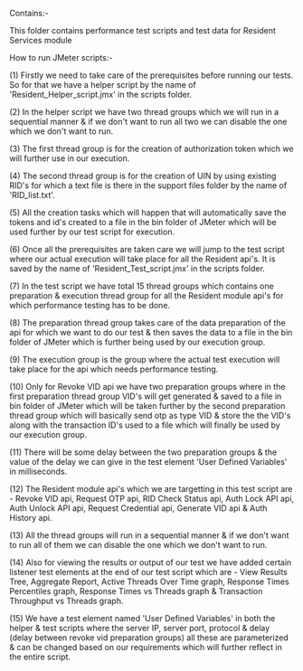 Contains:-

This folder contains performance test scripts and test data for Resident Services module

How to run JMeter scripts:-

(1) Firstly we need to take care of the prerequisites before running our tests. So for that we have a helper script by the name of 'Resident_Helper_script.jmx' in the scripts folder.

(2) In the helper script we have two thread groups which we will run in a sequential manner & if we don't want to run all two we can disable the one which we don't want to run.

(3) The first thread group is for the creation of authorization token which we will further use in our execution.

(4) The second thread group is for the creation of UIN by using existing RID's for which a text file is there in the support files folder by the name of 'RID_list.txt'.

(5) All the creation tasks which will happen that will automatically save the tokens and id's created to a file in the bin folder of JMeter which will be used further by our test script for execution.

(6) Once all the prerequisites are taken care we will jump to the test script where our actual execution will take place for all the Resident api's. It is saved by the name of 'Resident_Test_script.jmx' in the scripts folder.

(7) In the test script we have total 15 thread groups which contains one preparation & execution thread group for all the Resident module api's for which performance testing has to be done.

(8) The preparation thread group takes care of the data preparation of the api for which we want to do our test & then saves the data to a file in the bin folder of JMeter which is further being used by our execution group.

(9) The execution group is the group where the actual test execution will take place for the api which needs performance testing.

(10) Only for Revoke VID api we have two preparation groups where in the first preparation thread group VID's will get generated & saved to a file in bin folder of JMeter which will be taken further by the second preparation thread group which will basically send otp as type VID & store the the VID's along with the transaction ID's used to a file which will finally be used by our execution group.

(11) There will be some delay between the two preparation groups & the value of the delay we can give in the test element 'User Defined Variables' in milliseconds.

(12) The Resident module api's which we are targetting in this test script are - Revoke VID api, Request OTP api, RID Check Status api, Auth Lock API api, Auth Unlock API api, Request Credential api, Generate VID api & Auth History api.

(13) All the thread groups will run in a sequential manner & if we don't want to run all of them we can disable the one which we don't want to run.

(14) Also for viewing the results or output of our test we have added certain listener test elements at the end of our test script which are - View Results Tree, Aggregate Report, Active Threads Over Time graph, Response Times Percentiles graph, Response Times vs Threads graph & Transaction Throughput vs Threads graph.

(15) We have a test element named 'User Defined Variables' in both the helper & test scripts where the server IP, server port, protocol & delay (delay between revoke vid preparation groups) all these are parameterized & can be changed based on our requirements which will further reflect in the entire script.
